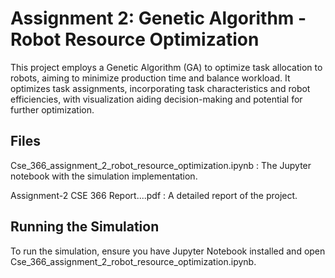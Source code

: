  
# Assignment 2:   Genetic Algorithm - Robot Resource Optimization
 
This project employs a Genetic Algorithm (GA) to optimize task allocation to robots, aiming to minimize production time and balance workload. It optimizes task assignments, incorporating task characteristics and robot efficiencies, with visualization aiding decision-making and potential for further optimization.

## Files

Cse_366_assignment_2_robot_resource_optimization.ipynb : The Jupyter notebook with the simulation implementation.

Assignment-2 CSE 366 Report....pdf : A detailed report of the project.
 
## Running the Simulation
To run the simulation, ensure you have Jupyter Notebook installed and open Cse_366_assignment_2_robot_resource_optimization.ipynb.


